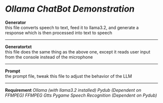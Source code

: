 ***Ollama ChatBot Demonstration***  
===
**Generator**  
this file converts speech to text, feed it to llama3.2, and generate a response which is then processed into text to speech  
___
**Generatortxt**  
this file does the same thing as the above one, except it reads user input from the console instead of the microphone  
___
**Prompt**  
the prompt file, tweak this file to adjust the behavior of the LLM  
___
**Requirement**
*Ollama (with llama3.2 installed)*
*Pydub (Dependent on FFMPEG)*
*FFMPEG*
*Gtts*
*Pygame*
*Speech Recognition (Dependent on Pydub)*
